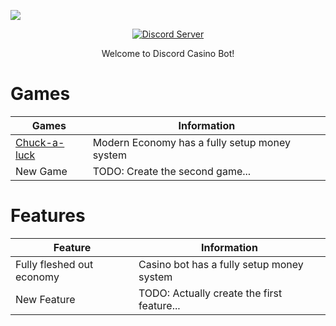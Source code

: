 ![](https://cdn.discordapp.com/attachments/1055953137384554580/1055963971422785596/banner.png)
<p align="center">
  <a href="https://discord.gg/gb2fJUJpVc">
    <img src="https://discordapp.com/api/guilds/1055953136633778276/widget.png?style=banner2" alt="Discord Server">
  </a>
</p>

<p align="center"> Welcome to Discord Casino Bot! </p>

# Games

| Games | Information |
| ------------- | ------------- |
| [Chuck-a-luck](https://en.wikipedia.org/wiki/Chuck-a-luck) | Modern Economy has a fully setup money system  |
| New Game | TODO: Create the second game...  |

# Features

| Feature | Information |
| ------------- | ------------- |
| Fully fleshed out economy | Casino bot has a fully setup money system  |
| New Feature | TODO: Actually create the first feature...  |
